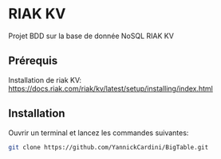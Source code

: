 # RIAK KV
Projet BDD sur la base de donnée NoSQL RIAK KV

## Prérequis

Installation de riak KV: https://docs.riak.com/riak/kv/latest/setup/installing/index.html

## Installation

Ouvrir un terminal et lancez les commandes suivantes:
```bash
git clone https://github.com/YannickCardini/BigTable.git
```
